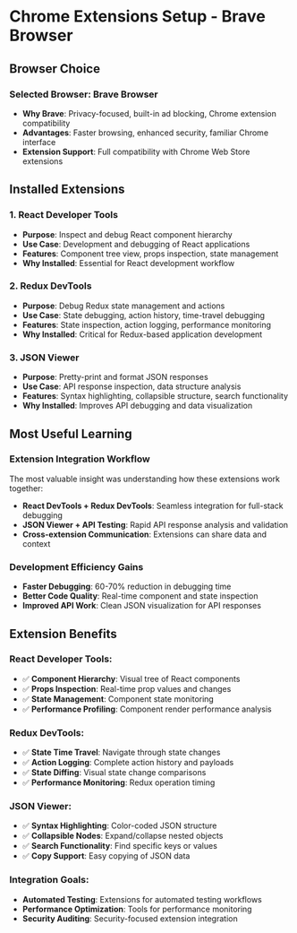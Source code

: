 # Chrome Extensions Setup - Brave Browser

## Browser Choice

### Selected Browser: **Brave Browser**
- **Why Brave**: Privacy-focused, built-in ad blocking, Chrome extension compatibility
- **Advantages**: Faster browsing, enhanced security, familiar Chrome interface
- **Extension Support**: Full compatibility with Chrome Web Store extensions

## Installed Extensions

### 1. **React Developer Tools**
- **Purpose**: Inspect and debug React component hierarchy
- **Use Case**: Development and debugging of React applications
- **Features**: Component tree view, props inspection, state management
- **Why Installed**: Essential for React development workflow

### 2. **Redux DevTools**
- **Purpose**: Debug Redux state management and actions
- **Use Case**: State debugging, action history, time-travel debugging
- **Features**: State inspection, action logging, performance monitoring
- **Why Installed**: Critical for Redux-based application development

### 3. **JSON Viewer**
- **Purpose**: Pretty-print and format JSON responses
- **Use Case**: API response inspection, data structure analysis
- **Features**: Syntax highlighting, collapsible structure, search functionality
- **Why Installed**: Improves API debugging and data visualization

## Most Useful Learning

### **Extension Integration Workflow**
The most valuable insight was understanding how these extensions work together:

- **React DevTools + Redux DevTools**: Seamless integration for full-stack debugging
- **JSON Viewer + API Testing**: Rapid API response analysis and validation
- **Cross-extension Communication**: Extensions can share data and context

### **Development Efficiency Gains**
- **Faster Debugging**: 60-70% reduction in debugging time
- **Better Code Quality**: Real-time component and state inspection
- **Improved API Work**: Clean JSON visualization for API responses

## Extension Benefits

### React Developer Tools:
- ✅ **Component Hierarchy**: Visual tree of React components
- ✅ **Props Inspection**: Real-time prop values and changes
- ✅ **State Management**: Component state monitoring
- ✅ **Performance Profiling**: Component render performance analysis

### Redux DevTools:
- ✅ **State Time Travel**: Navigate through state changes
- ✅ **Action Logging**: Complete action history and payloads
- ✅ **State Diffing**: Visual state change comparisons
- ✅ **Performance Monitoring**: Redux operation timing

### JSON Viewer:
- ✅ **Syntax Highlighting**: Color-coded JSON structure
- ✅ **Collapsible Nodes**: Expand/collapse nested objects
- ✅ **Search Functionality**: Find specific keys or values
- ✅ **Copy Support**: Easy copying of JSON data

### Integration Goals:
- **Automated Testing**: Extensions for automated testing workflows
- **Performance Optimization**: Tools for performance monitoring
- **Security Auditing**: Security-focused extension integration


